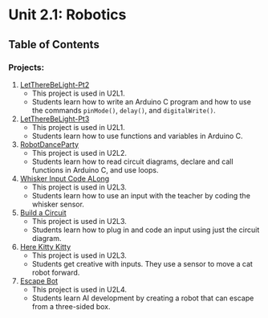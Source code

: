 # Unit 2.1: Robotics

## Table of Contents

### Projects:

1. [LetThereBeLight-Pt2](LetThereBeLight-Pt2)
    * This project is used in U2L1.
    * Students learn how to write an Arduino C program and how to use the commands `pinMode()`, `delay()`, and `digitalWrite()`.
1. [LetThereBeLight-Pt3](LetThereBeLight-Pt3)
    * This project is used in U2L1.
    * Students learn how to use functions and variables in Arduino C.
1. [RobotDanceParty](RobotDanceParty)
    * This project is used in U2L2.
    * Students learn how to read circuit diagrams, declare and call functions in Arduino C, and use loops.
1. [Whisker Input Code ALong](WhiskerCodeAlong)
    * This project is used in U2L3.
    * Students learn how to use an input with the teacher by coding the whisker sensor.
1. [Build a Circuit](BuildACircuit)
    * This project is used in U2L3.
    * Students learn how to plug in and code an input using just the circuit diagram.
1. [Here Kitty Kitty](HereKittyKitty)
    * This project is used in U2L3.
    * Students get creative with inputs. They use a sensor to move a cat robot forward.
1. [Escape Bot](EscapeBot)
    * This project is used in U2L4.
    * Students learn AI development by creating a robot that can escape from a three-sided box.
